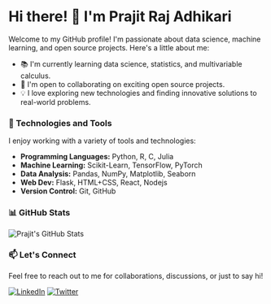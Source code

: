 # Hi there! 👋 I'm Prajit Raj Adhikari

Welcome to my GitHub profile! I'm passionate about data science, machine learning, and open source projects. Here's a little about me:

- 📚 I'm currently learning data science, statistics, and multivariable calculus.
- 🤝 I'm open to collaborating on exciting open source projects.
- 💡 I love exploring new technologies and finding innovative solutions to real-world problems.

### 🔧 Technologies and Tools

I enjoy working with a variety of tools and technologies:

- **Programming Languages:** Python, R, C, Julia
- **Machine Learning:** Scikit-Learn, TensorFlow, PyTorch
- **Data Analysis:** Pandas, NumPy, Matplotlib, Seaborn
- **Web Dev:** Flask, HTML+CSS, React, Nodejs
- **Version Control:** Git, GitHub

### 📊 GitHub Stats

![Prajit's GitHub Stats](https://github-readme-stats.vercel.app/api?username=adhikariprajitraj&show_icons=true&theme=radical)

### 📫 Let's Connect

Feel free to reach out to me for collaborations, discussions, or just to say hi!

[![LinkedIn](https://img.shields.io/badge/LinkedIn-Prajit%20Raj%20Adhikari-blue)](https://www.linkedin.com/in/prajit-adhikari/)
[![Twitter](https://img.shields.io/badge/Twitter-@yourusername-blue)](https://twitter.com/yourusername)

<!---
adhikariprajitraj/adhikariprajitraj is a ✨ special ✨ repository because its `README.md` (this file) appears on your GitHub profile.
You can click the Preview link to take a look at your changes.
--->
